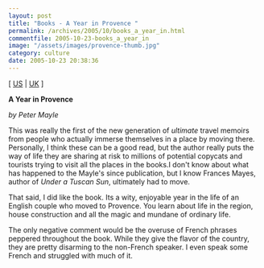 ```yaml
---
layout: post
title: "Books - A Year in Provence "
permalink: /archives/2005/10/books_a_year_in.html
commentfile: 2005-10-23-books_a_year_in
image: "/assets/images/provence-thumb.jpg"
category: culture
date: 2005-10-23 20:38:36
---
```


\[ [US](http://www.amazon.com/exec/obidos/tg/detail/-/0679731148/qid=1130093685/sr=8-1/ref=pd_bbs_1/103-6338178-1604669?v=glance&s=books&n=507846) | [UK](http://www.amazon.co.uk/exec/obidos/tg/detail/-/0679731148/qid=1130093685/sr=8-1/ref=pd_bbs_1/202-8628342-5140651?v=glance&s=books&n=507846) \]

**A Year in Provence**

_by Peter Mayle_

This was really the first of the new generation of _ultimate_ travel memoirs from people who actually immerse themselves in a place by moving there. Personally, I think these can be a good read, but the author really puts the way of life they are sharing at risk to millions of potential copycats and tourists trying to visit all the places in the books.I don't know about what has happened to the Mayle's since publication, but I know Frances Mayes, author of _Under a Tuscan Sun_, ultimately had to move.

That said, I did like the book. Its a wity, enjoyable year in the life of an English couple who moved to Provence. You learn about life in the region, house construction and all the magic and mundane of ordinary life.

The only negative comment would be the overuse of French phrases peppered throughout the book. While they give the flavor of the country, they are pretty disarming to the non-French speaker. I even speak some French and struggled with much of it.

